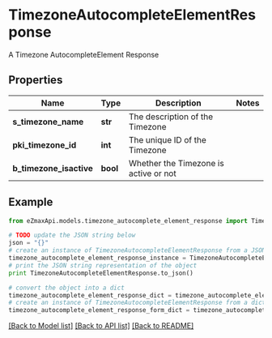 # TimezoneAutocompleteElementResponse

A Timezone AutocompleteElement Response

## Properties
Name | Type | Description | Notes
------------ | ------------- | ------------- | -------------
**s_timezone_name** | **str** | The description of the Timezone | 
**pki_timezone_id** | **int** | The unique ID of the Timezone | 
**b_timezone_isactive** | **bool** | Whether the Timezone is active or not | 

## Example

```python
from eZmaxApi.models.timezone_autocomplete_element_response import TimezoneAutocompleteElementResponse

# TODO update the JSON string below
json = "{}"
# create an instance of TimezoneAutocompleteElementResponse from a JSON string
timezone_autocomplete_element_response_instance = TimezoneAutocompleteElementResponse.from_json(json)
# print the JSON string representation of the object
print TimezoneAutocompleteElementResponse.to_json()

# convert the object into a dict
timezone_autocomplete_element_response_dict = timezone_autocomplete_element_response_instance.to_dict()
# create an instance of TimezoneAutocompleteElementResponse from a dict
timezone_autocomplete_element_response_form_dict = timezone_autocomplete_element_response.from_dict(timezone_autocomplete_element_response_dict)
```
[[Back to Model list]](../README.md#documentation-for-models) [[Back to API list]](../README.md#documentation-for-api-endpoints) [[Back to README]](../README.md)



